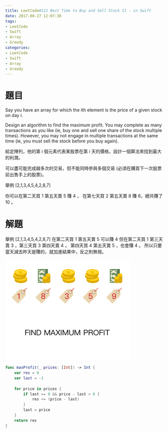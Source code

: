 ```yaml
---
title: LeetCode#122 Best Time to Buy and Sell Stock II - in Swift
date: 2017-08-27 12:07:38
tags:
- LeetCode
- Swift
- Array
- Greedy
categories:
- LeetCode
- Swift
- Array
- Greedy
---
```


# 題目
Say you have an array for which the ith element is the price of a given stock on day i.

Design an algorithm to find the maximum profit. You may complete as many transactions as you like (ie, buy one and sell one share of the stock multiple times). However, you may not engage in multiple transactions at the same time (ie, you must sell the stock before you buy again).

給定陣列，他的第 i 個元素代表某股票在第 i 天的價格，設計一個算法來找到最大的利潤。

可以盡可能完成越多次的交易，但不能同時參與多個交易 (必須在購買下一次股票前出售手上的股票)。

舉例 [2,1,3,4,5,4,2,8,7]

你可以在第二天買 1 第五天賣 5 賺 4 ，
在第七天買 2 第五天賣 8 賺 6，總共賺了 10 。


# 解題

舉例 [2,1,3,4,5,4,2,8,7]
在第二天買 1 第五天賣 5 可以賺 4
但在第二天買 1 第三天賣 3 ，第三天買 3 第四天賣 4 ， 第四天買 4 第五天賣 5 ，也會賺 4 。
所以只要當天減去昨天是賺的，就加進結果中，反之則無視。

![](../images/leetcode-122/maximum_profit.gif)


``` swift
func maxProfit(_ prices: [Int]) -> Int {
    var res = 0
    var last = -1
    
    for price in prices {
        if last >= 0 && price - last > 0 {
            res += (price - last)
        }
        last = price
    }
    return res
}
```







